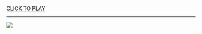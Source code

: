 
<a href="https://premium76.site?title=chicken_nugget_game_unblocked&ref=13M">CLICK TO PLAY</a></h3>
<hr>

<a href="https://premium76.site?title=chicken_nugget_game_unblocked&ref=13M"><img src="https://clearcache.store/games.png"></a>



